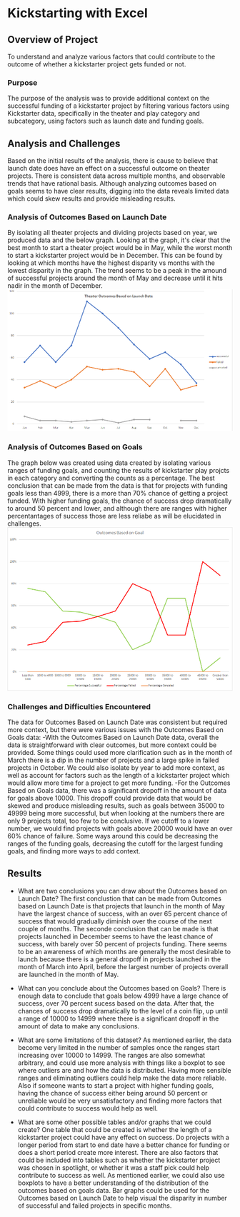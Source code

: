 # Kickstarting with Excel

## Overview of Project

To understand and analyze various factors that could contribute to the outcome of whether a kickstarter project gets funded or not.

### Purpose

The purpose of the analysis was to provide additional context on the successful funding of a kickstarter project by filtering various factors using Kickstarter data, specifically in the theater and play category and subcategory, using factors such as launch date and funding goals.

## Analysis and Challenges

Based on the initial results of the analysis, there is cause to believe that launch date does have an effect on a successful outcome on theater projects. There is consistent data across multiple months, and observable trends that have rational basis. Although analyzing outcomes based on goals seems to have clear results, digging into the data reveals limited data which could skew results and provide misleading results.

### Analysis of Outcomes Based on Launch Date

By isolating all theater projects and dividing projects based on year, we produced data and the below graph. Looking at the graph, it's clear that the best month to start a theater project would be in May, while the worst month to start a kickstarter project would be in December. This can be found by looking at which months have the highest disparity vs months with the lowest disparity in the graph. The trend seems to be a peak in the amound of successful projects around the month of May and decrease until it hits nadir in the month of December.
![Image of OBLD](https://github.com/DavidFGitH/kickstarter-analysis/blob/91f3179a37d1e824ca2dce13738aa6b018780557/resources/Theater_Outcomes_vs_Launch.png)

### Analysis of Outcomes Based on Goals

The graph below was created using data created by isolating various ranges of funding goals, and counting the results of kickstarter play projcts in each category and converting the counts as a percentage. The best conclusion that can be made from the data is that for projects with funding goals less than 4999, there is a more than 70% chance of getting a project funded. With higher funding goals, the chance of success drop dramatically to around 50 percent and lower, and although there are ranges with higher percentantages of success those are less reliabe as will be elucidated in challenges. 
![Image of OBG](https://github.com/DavidFGitH/kickstarter-analysis/blob/91f3179a37d1e824ca2dce13738aa6b018780557/resources/Outcomes_vs_Goals.png)

### Challenges and Difficulties Encountered

The data for Outcomes Based on Launch Date was consistent but required more context, but there were various issues with the Outcomes Based on Goals data:
-With the Outcomes Based on Launch Date data, overall the data is straightforward with clear outcomes, but more context could be provided. Some things could used more clarification such as in the month of March there is a dip in the number of projects and a large spike in failed projects in October. We could also isolate by year to add more context, as well as account for factors such as the length of a kickstarter project which would allow more time for a project to get more funding.
-For the Outcomes Based on Goals data, there was a significant dropoff in the amount of data for goals above 10000. This dropoff could provide data that would be skewed and produce misleading results, such as goals between 35000 to 49999 being more successful, but when looking at the numbers there are only 9 projects total, too few to be conclusive. If we cutoff to a lower number, we would find projects with goals above 20000 would have an over 60% chance of failure. Some ways around this could be decreasing the ranges of the funding goals, decreasing the cutoff for the largest funding goals, and finding more ways to add context.

## Results

- What are two conclusions you can draw about the Outcomes based on Launch Date?
The first conclustion that can be made from Outcomes based on Launch Date is that projects that launch in the month of May have the largest chance of success, with an over 65 percent chance of success that would gradually diminish over the course of the next couple of months. The seconde conclusion that can be made is that projects launched in December seems to have the least chance of success, with barely over 50 percent of projects funding. There seems to be an awareness of which months are generally the most desirable to launch because there is a general dropoff in projects launched in the month of March into April, before the largest number of projects overall are launched in the month of May.

- What can you conclude about the Outcomes based on Goals?
There is enough data to conclude that goals below 4999 have a large chance of success, over 70 percent sucess based on the data. After that, the chances of success drop dramatically to the level of a coin flip, up until a range of 10000 to 14999 where there is a significant dropoff in the amount of data to make any conclusions. 

- What are some limitations of this dataset?
As mentioned earlier, the data become very limited in the number of samples once the ranges start increasing over 10000 to 14999. The ranges are also somewhat arbitrary, and could use more analysis with things like a boxplot to see where outliers are and how the data is distributed. Having more sensible ranges and eliminating outliers could help make the data more reliable. Also if someone wants to start a project with higher funding goals, having the chance of success either being around 50 percent or unreliable would be very unsatisfactory and finding more factors that could contribute to success would help as well.

- What are some other possible tables and/or graphs that we could create?
One table that could be created is whether the length of a kickstarter project could have any effect on success. Do projects with a longer period from start to end date have a better chance for funding or does a short period create more interest. There are also factors that could be included into tables such as whether the kickstarter project was chosen in spotlight, or whether it was a staff pick could help contribute to success as well. As mentioned earlier, we could also use boxplots to have a better understanding of the distribution of the outcomes based on goals data. Bar graphs could be used for the Outcomes based on Launch Date to help visual the disparity in number of successful and failed projects in specific months.
